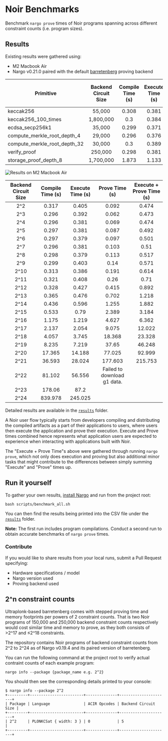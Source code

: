 # Noir Benchmarks
Benchmark `nargo prove` times of Noir programs spanning across different constraint counts (i.e. program sizes).

## Results

Existing results were gathered using:
- M2 Macbook Air
- Nargo v0.21.0 paired with the default [barretenberg](https://github.com/AztecProtocol/aztec-packages/tree/master/barretenberg) proving backend

| Primitive                    | Backend Circuit Size | Compile Time (s) | Execute Time (s) | Prove Time (s) | Execute + Prove Time (s) |
|------------------------------|:--------------------:|:----------------:|:----------------:|:--------------:|:------------------------:|
| keccak256                    |               55,000 |            0.308 |            0.381 |          2.238 |                    2.823 |
| keccak256_100_times          |            1,800,000 |              0.3 |            0.384 |         78.813 |                   84.236 |
| ecdsa_secp256k1              |               35,000 |            0.299 |            0.371 |           2.43 |                    3.081 |
| compute_merkle_root_depth_4  |               29,000 |            0.296 |            0.376 |           1.12 |                    1.656 |
| compute_merkle_root_depth_32 |               30,000 |              0.3 |            0.389 |          1.164 |                    1.695 |
| verify_proof                 |              250,000 |            0.298 |            0.381 |         10.756 |                   11.811 |
| storage_proof_depth_8        |            1,700,000 |            1.873 |            1.133 |         78.635 |                    84.61 |

![Results on M2 Macbook Air](M2_Air_Nargo_v0.21.0.png)

| Backend Circuit Size | Compile Time (s) | Execute Time (s) |        Prove Time (s)       | Execute + Prove Time (s) |
|:--------------------:|:----------------:|:----------------:|:---------------------------:|:------------------------:|
| 2^2                  |            0.317 |            0.405 |                       0.092 |                    0.474 |
| 2^3                  |            0.296 |            0.392 |                       0.062 |                    0.473 |
| 2^4                  |            0.296 |            0.381 |                       0.069 |                    0.474 |
| 2^5                  |            0.297 |            0.381 |                       0.087 |                    0.492 |
| 2^6                  |            0.297 |            0.379 |                       0.097 |                    0.501 |
| 2^7                  |            0.296 |            0.381 |                       0.103 |                     0.51 |
| 2^8                  |            0.298 |            0.379 |                       0.113 |                    0.517 |
| 2^9                  |            0.299 |            0.403 |                        0.14 |                    0.571 |
| 2^10                 |            0.313 |            0.386 |                       0.191 |                    0.614 |
| 2^11                 |            0.321 |            0.408 |                        0.26 |                     0.71 |
| 2^12                 |            0.328 |            0.427 |                       0.415 |                    0.892 |
| 2^13                 |            0.365 |            0.476 |                       0.702 |                    1.218 |
| 2^14                 |            0.436 |            0.596 |                       1.255 |                    1.882 |
| 2^15                 |            0.533 |             0.79 |                       2.389 |                    3.184 |
| 2^16                 |            1.175 |            1.219 |                       4.627 |                    6.362 |
| 2^17                 |            2.137 |            2.054 |                       9.075 |                   12.022 |
| 2^18                 |            4.057 |            3.745 |                      18.368 |                   23.328 |
| 2^19                 |            8.235 |            7.219 |                       37.65 |                   46.248 |
| 2^20                 |           17.365 |           14.188 |                      77.025 |                   92.999 |
| 2^21                 |           36.593 |           28.024 |                     177.603 |                  215.753 |
| 2^22                 |           81.102 |           56.556 | Failed to download g1 data. |                          |
| 2^23                 |           178.06 |             87.2 |                             |                          |
| 2^24                 |          839.978 |          245.025 |                             |                          |

Detailed results are available in the [`results`](./results/) folder.

A Noir user flow typically starts from developers compiling and distributing the compiled artifacts as a part of their applications to users, where users then execute the application and prove their execution. Execute and Prove times combined hence represents what application users are expected to experience when interacting with applications built with Noir.

The "Execute + Prove Time"s above were gathered through running `nargo prove`, which not only does execution and proving but also additional minor tasks that might contribute to the differences between simply summing "Execute" and "Prove" times up.

## Run it yourself

To gather your own results, [install Nargo](https://noir-lang.org/getting_started/nargo_installation) and run from the project root:

```
bash scripts/benchmark_all.sh
```

You can then find the results being printed into the CSV file under the [`results`](./results/) folder.

**Note:** The first run includes program compilations. Conduct a second run to obtain accurate benchmarks of `nargo prove` times.

### Contribute

If you would like to share results from your local runs, submit a Pull Request specifying:

- Hardware specifications / model
- Nargo version used
- Proving backend used

## 2^n constraint counts

Ultraplonk-based barretenberg comes with stepped proving time and memory footprints per powers of 2 constraint counts. That is two Noir programs of 150,000 and 250,000 backend constraint counts respectively would cost similar time and memory to prove, as they both consists of >2^17 and ≤2^18 constraints.

The repository contains Noir programs of backend constraint counts from 2^2 to 2^24 as of Nargo v0.19.4 and its paired version of barretenberg.

You can run the following command at the project root to verify actual contraint counts of each example program:

```
nargo info --package {package_name e.g. 2^2}
```

You should then see the corresponding details printed to your console:

```
$ nargo info --package 2^2
+---------+------------------------+--------------+----------------------+
| Package | Language               | ACIR Opcodes | Backend Circuit Size |
+---------+------------------------+--------------+----------------------+
| 2^2     | PLONKCSat { width: 3 } | 0            | 5                    |
+---------+------------------------+--------------+----------------------+
```
